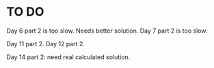# TO DO

Day 6 part 2 is too slow. Needs better solution.
Day 7 part 2 is too slow.

Day 11 part 2.
Day 12 part 2.

Day 14 part 2: need real calculated solution.
